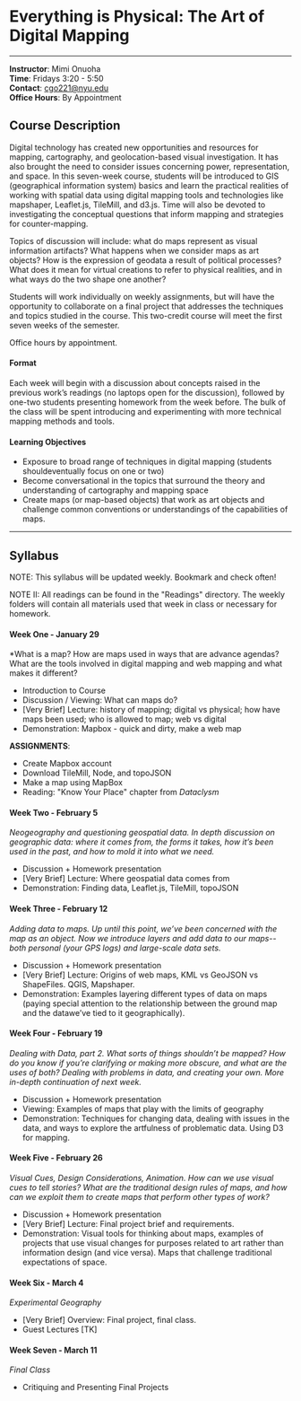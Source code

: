 # Everything is Physical: The Art of Digital Mapping 

---

**Instructor**: Mimi Onuoha  
**Time**: Fridays 3:20 - 5:50 
</br>**Contact**: <cgo221@nyu.edu>
</br>**Office Hours**: By Appointment

## Course Description

Digital technology has created new opportunities and resources for mapping, cartography, and geolocation-based visual investigation. It has also brought the need to consider issues concerning power, representation, and space. In this seven-week course, students will be introduced to GIS (geographical information system) basics and learn the practical realities of working with spatial data using digital mapping tools and technologies like mapshaper, Leaflet.js, TileMill, and d3.js. Time will also be devoted to investigating the conceptual questions that inform mapping and strategies for counter-mapping. 

Topics of discussion will include: what do maps represent as visual information artifacts? What happens when we consider maps as art objects? How is the expression of geodata a result of political processes? What does it mean for virtual creations to refer to physical realities, and in what ways do the two shape one another?
Students will work individually on weekly assignments, but will have the opportunity to collaborate on a final project that addresses the techniques and topics studied in the course. This two-credit course will meet the first seven weeks of the semester.
Office hours by appointment.

#### Format
Each week will begin with a discussion about concepts raised in the previous work’s readings (no laptops open for the discussion), followed by one-two students presenting homework from the week before. The bulk of the class will be spent introducing and experimenting with more technical mapping methods and tools.

#### Learning Objectives 
- Exposure to broad range of techniques in digital mapping (students shouldeventually focus on one or two)
- Become conversational in the topics that surround the theory and understanding of cartography and mapping space
- Create maps (or map-based objects) that work as art objects and challenge common conventions or understandings of the capabilities of maps.

---


## Syllabus 
NOTE: This syllabus will be updated weekly. Bookmark and check often!

NOTE II: All readings can be found in the "Readings" directory. The weekly folders will contain all materials used that week in class or necessary for homework. 

#### Week One - January 29
*What is a map? How are maps used in ways that are advance agendas? What are the tools involved in digital mapping and web mapping and what makes it different? 

- Introduction to Course
- Discussion / Viewing: What can maps do?
- [Very Brief] Lecture: history of mapping; digital vs physical; how have maps been used; who is allowed to map; web vs digital
- Demonstration: Mapbox - quick and dirty, make a web map**ASSIGNMENTS**:
- Create Mapbox account 
- Download TileMill, Node, and topoJSON
- Make a map using MapBox 
- Reading: "Know Your Place" chapter from *Dataclysm* #### Week Two - February 5
*Neogeography and questioning geospatial data. In depth discussion on geographic data: where it comes from, the forms it takes, how it’s been used in the past, and how to mold it into what we need.*

- Discussion + Homework presentation
- [Very Brief] Lecture: Where geospatial data comes from
-  Demonstration: Finding data, Leaflet.js, TileMill, topoJSON
#### Week Three - February 12*Adding data to maps. Up until this point, we’ve been concerned with the map as an object. Now we introduce layers and add data to our maps-- both personal (your GPS logs) and large-scale data sets.*
- Discussion + Homework presentation- [Very Brief] Lecture: Origins of web maps, KML vs GeoJSON vs ShapeFiles. QGIS,Mapshaper.- Demonstration: Examples layering different types of data on maps (paying special attention to the relationship between the ground map and the datawe’ve tied to it geographically).
#### Week Four - February 19*Dealing with Data, part 2. What sorts of things shouldn’t be mapped? How do you know if you’re clarifying or making more obscure, and what are the uses of both? Dealing with problems in data, and creating your own. More in-depth continuation of next week.*
- Discussion + Homework presentation- Viewing: Examples of maps that play with the limits of geography
- Demonstration: Techniques for changing data, dealing with issues in the data, and ways to explore the artfulness of problematic data. Using D3 for mapping.
#### Week Five - February 26*Visual Cues, Design Considerations, Animation. How can we use visual cues to tell stories? What are the traditional design rules of maps, and how can we exploit them to create maps that perform other types of work?*
- Discussion + Homework presentation- [Very Brief] Lecture: Final project brief and requirements.- Demonstration: Visual tools for thinking about maps, examples of projects thatuse visual changes for purposes related to art rather than information design(and vice versa). Maps that challenge traditional expectations of space.
#### Week Six - March 4*Experimental Geography* 
- [Very Brief] Overview: Final project, final class.- Guest Lectures [TK]
#### Week Seven - March 11*Final Class* 
- Critiquing and Presenting Final Projects 
